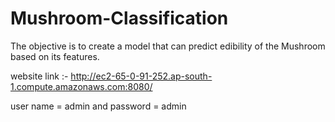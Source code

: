# Mushroom-Classification
The objective is to create a model that can predict edibility of the Mushroom based on its features.

website link :- http://ec2-65-0-91-252.ap-south-1.compute.amazonaws.com:8080/

user name = admin and password = admin
